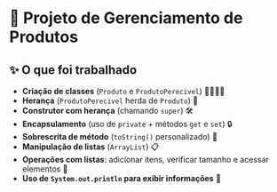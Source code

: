 # 🛒 Projeto de Gerenciamento de Produtos
## ✨ O que foi trabalhado

- **Criação de classes** (`Produto` e `ProdutoPerecivel`) 👩‍💻👨‍💻
- **Herança** (`ProdutoPerecivel` herda de `Produto`) 🧬
- **Construtor com herança** (chamando `super`) 🛠️
- **Encapsulamento** (uso de `private` + métodos `get` e `set`) 🔒
- **Sobrescrita de método** (`toString()` personalizado) 📝
- **Manipulação de listas** (`ArrayList`) 📋
- **Operações com listas**: adicionar itens, verificar tamanho e acessar elementos 🛒
- **Uso de `System.out.println` para exibir informações** 💬
